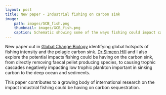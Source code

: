 ```yaml
---
layout: post
title: New paper - Industrial fishing on carbon sink
image: 
    path: images/GCB_fish.png
    thumbnail: images/GCB_fish.png
    caption: Schematic showing some of the ways fishing could impact carbon sink
---
```


New paper out in [Global Change Biology](https://onlinelibrary.wiley.com/doi/full/10.1111/gcb.16019) identifying global hotspots of fishing intensity and the pelagic carbon sink. [Dr Simeon Hill](https://www.bas.ac.uk/profile/sih/) and I also explore the potential impacts fishing could be having on the carbon sink, from directly removing faecal pellet producing species, to causing trophic cascades negatively impacting low  trophic plankton important in sinking carbon to the deep ocean and sediments.

This paper contributes to a growing body of international research on the impact industrial fishing could be having on carbon sequestration.
